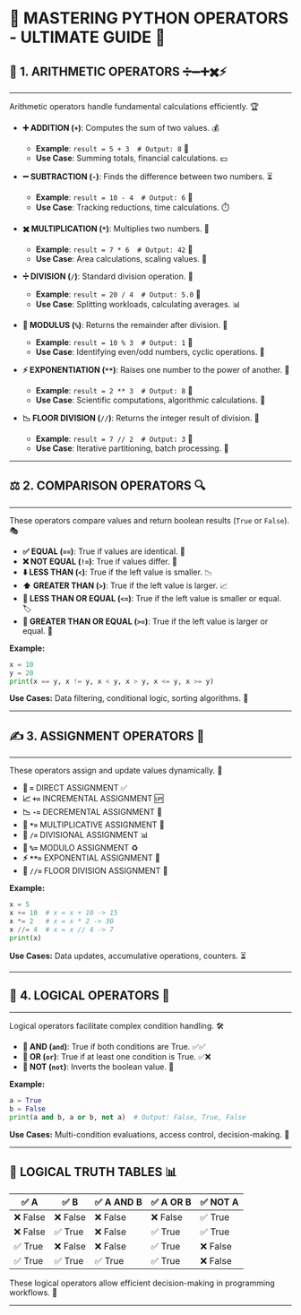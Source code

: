 # 🎯 **MASTERING PYTHON OPERATORS - ULTIMATE GUIDE** 🚀

## 🔢 **1. ARITHMETIC OPERATORS ➗➖➕✖️⚡**
---
Arithmetic operators handle fundamental calculations efficiently. 🏆

- **➕ ADDITION (`+`)**: Computes the sum of two values. 💰
  - **Example**: `result = 5 + 3  # Output: 8` 🎯
  - **Use Case**: Summing totals, financial calculations. 💵

- **➖ SUBTRACTION (`-`)**: Finds the difference between two numbers. ⏳
  - **Example**: `result = 10 - 4  # Output: 6` 🎯
  - **Use Case**: Tracking reductions, time calculations. ⏱️

- **✖️ MULTIPLICATION (`*`)**: Multiplies two numbers. 🎲
  - **Example**: `result = 7 * 6  # Output: 42` 🎯
  - **Use Case**: Area calculations, scaling values. 📏

- **➗ DIVISION (`/`)**: Standard division operation. 🧮
  - **Example**: `result = 20 / 4  # Output: 5.0` 🎯
  - **Use Case**: Splitting workloads, calculating averages. 📊

- **🎯 MODULUS (`%`)**: Returns the remainder after division. 🔄
  - **Example**: `result = 10 % 3  # Output: 1` 🎯
  - **Use Case**: Identifying even/odd numbers, cyclic operations. 🔢

- **⚡ EXPONENTIATION (`**`)**: Raises one number to the power of another. 🚀
  - **Example**: `result = 2 ** 3  # Output: 8` 🎯
  - **Use Case**: Scientific computations, algorithmic calculations. 🔬

- **📉 FLOOR DIVISION (`//`)**: Returns the integer result of division. 📏
  - **Example**: `result = 7 // 2  # Output: 3` 🎯
  - **Use Case**: Iterative partitioning, batch processing. 🔄

---

## ⚖️ **2. COMPARISON OPERATORS 🔍**
---
These operators compare values and return boolean results (`True` or `False`). 🎭

- **✅ EQUAL (`==`)**: True if values are identical. 🎯
- **❌ NOT EQUAL (`!=`)**: True if values differ. 🚫
- **⬇️ LESS THAN (`<`)**: True if the left value is smaller. 📉
- **⬆️ GREATER THAN (`>`)**: True if the left value is larger. 📈
- **📌 LESS THAN OR EQUAL (`<=`)**: True if the left value is smaller or equal. 🏷️
- **📌 GREATER THAN OR EQUAL (`>=`)**: True if the left value is larger or equal. 🎯

**Example:**
```python
x = 10
y = 20
print(x == y, x != y, x < y, x > y, x <= y, x >= y)
```
**Use Cases:** Data filtering, conditional logic, sorting algorithms. 🔄

---

## ✍️ **3. ASSIGNMENT OPERATORS 📜**
---
These operators assign and update values dynamically. 🔄

- **📝 `=`** DIRECT ASSIGNMENT ✅
- **📈 `+=`** INCREMENTAL ASSIGNMENT 🆙
- **📉 `-=`** DECREMENTAL ASSIGNMENT 🔽
- **🎲 `*=`** MULTIPLICATIVE ASSIGNMENT 🔢
- **🔢 `/=`** DIVISIONAL ASSIGNMENT 📊
- **🔄 `%=`** MODULO ASSIGNMENT ♻️
- **⚡ `**=`** EXPONENTIAL ASSIGNMENT 🚀
- **📏 `//=`** FLOOR DIVISION ASSIGNMENT 📐

**Example:**
```python
x = 5
x += 10  # x = x + 10 -> 15
x *= 2   # x = x * 2 -> 30
x //= 4  # x = x // 4 -> 7
print(x)
```
**Use Cases:** Data updates, accumulative operations, counters. ⏳

---

## 🧠 **4. LOGICAL OPERATORS 🔗**
---
Logical operators facilitate complex condition handling. 🛠️

- **🤝 AND (`and`)**: True if both conditions are True. ✅✅
- **🚪 OR (`or`)**: True if at least one condition is True. ✅❌
- **🚫 NOT (`not`)**: Inverts the boolean value. 🔄

**Example:**
```python
a = True
b = False
print(a and b, a or b, not a)  # Output: False, True, False
```
**Use Cases:** Multi-condition evaluations, access control, decision-making. 🔐

---

## 🔬 **LOGICAL TRUTH TABLES 📊**

| ✅ A     | ✅ B     | ✅ A AND B | ✅ A OR B | ✅ NOT A |
|---------|---------|-----------|----------|---------|
| ❌ False | ❌ False | ❌ False   | ❌ False  | ✅ True  |
| ❌ False | ✅ True  | ❌ False   | ✅ True   | ✅ True  |
| ✅ True  | ❌ False | ❌ False   | ✅ True   | ❌ False |
| ✅ True  | ✅ True  | ✅ True    | ✅ True   | ❌ False |

These logical operators allow efficient decision-making in programming workflows. 🔄

---

